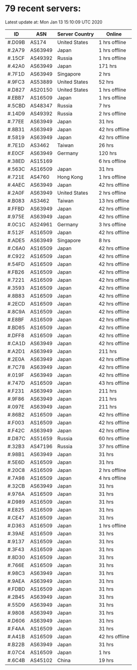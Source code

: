 # 79 recent servers:

Latest update at: Mon Jan 13 15:10:09 UTC 2020

| ID | ASN | Server Country | Online |
| -- | --- | -------------- | ------ |
| #.D09B | AS174 | United States | 1 hrs offline |
| #.2A79 | AS63949 | Japan | 1 hrs offline |
| #.15CF | AS49392 | Russia | 1 hrs offline |
| #.42A0 | AS63949 | Japan | 171 hrs |
| #.7F1D | AS63949 | Singapore | 2 hrs |
| #.9FC3 | AS53889 | United States | 52 hrs |
| #.D827 | AS20150 | United States | 1 hrs offline |
| #.EBB7 | AS16509 | Japan | 1 hrs offline |
| #.5CBD | AS48347 | Russia | 7 hrs |
| #.14D9 | AS49392 | Russia | 2 hrs offline |
| #.77EE | AS63949 | Japan | 31 hrs |
| #.8B31 | AS63949 | Japan | 42 hrs offline |
| #.5819 | AS63949 | Japan | 42 hrs offline |
| #.7E1D | AS3462 | Taiwan | 26 hrs |
| #.E0CF | AS63949 | Germany | 120 hrs |
| #.38ED | AS15169 |  | 6 hrs offline |
| #.563C | AS16509 | Japan | 31 hrs |
| #.721E | AS4760 | Hong Kong | 1 hrs offline |
| #.4AEC | AS63949 | Japan | 42 hrs offline |
| #.2A0F | AS63949 | United States | 2 hrs offline |
| #.B083 | AS3462 | Taiwan | 13 hrs offline |
| #.FFBD | AS63949 | Japan | 42 hrs offline |
| #.975E | AS63949 | Japan | 42 hrs offline |
| #.0C1C | AS24961 | Germany | 3 hrs offline |
| #.512F | AS16509 | Japan | 42 hrs offline |
| #.ADE5 | AS63949 | Singapore | 8 hrs |
| #.C6A0 | AS16509 | Japan | 42 hrs offline |
| #.C922 | AS16509 | Japan | 42 hrs offline |
| #.54FD | AS16509 | Japan | 42 hrs offline |
| #.FB26 | AS16509 | Japan | 42 hrs offline |
| #.7221 | AS16509 | Japan | 42 hrs offline |
| #.3593 | AS16509 | Japan | 42 hrs offline |
| #.8B83 | AS16509 | Japan | 42 hrs offline |
| #.2ECD | AS16509 | Japan | 42 hrs offline |
| #.8C9A | AS16509 | Japan | 42 hrs offline |
| #.E8BF | AS16509 | Japan | 42 hrs offline |
| #.BD85 | AS16509 | Japan | 42 hrs offline |
| #.DFF8 | AS16509 | Japan | 42 hrs offline |
| #.CA1D | AS63949 | Japan | 42 hrs offline |
| #.A2D1 | AS63949 | Japan | 211 hrs |
| #.2E0A | AS63949 | Japan | 42 hrs offline |
| #.7C78 | AS63949 | Japan | 42 hrs offline |
| #.019F | AS63949 | Japan | 42 hrs offline |
| #.747D | AS16509 | Japan | 43 hrs offline |
| #.F231 | AS63949 | Japan | 211 hrs |
| #.9F86 | AS63949 | Japan | 211 hrs |
| #.097E | AS63949 | Japan | 211 hrs |
| #.86B2 | AS16509 | Japan | 42 hrs offline |
| #.F003 | AS16509 | Japan | 42 hrs offline |
| #.F42C | AS63949 | Japan | 42 hrs offline |
| #.D87C | AS51659 | Russia | 60 hrs offline |
| #.32B3 | AS47196 | Russia | 37 hrs offline |
| #.98B1 | AS63949 | Japan | 31 hrs |
| #.5E6D | AS16509 | Japan | 31 hrs |
| #.20C8 | AS16509 | Japan | 2 hrs offline |
| #.7A98 | AS16509 | Japan | 4 hrs offline |
| #.32CB | AS63949 | Japan | 31 hrs |
| #.976A | AS16509 | Japan | 31 hrs |
| #.D989 | AS16509 | Japan | 31 hrs |
| #.E825 | AS16509 | Japan | 31 hrs |
| #.CE47 | AS16509 | Japan | 31 hrs |
| #.D363 | AS16509 | Japan | 1 hrs offline |
| #.39AE | AS16509 | Japan | 31 hrs |
| #.9137 | AS16509 | Japan | 31 hrs |
| #.3F43 | AS16509 | Japan | 31 hrs |
| #.8D30 | AS16509 | Japan | 31 hrs |
| #.766E | AS16509 | Japan | 31 hrs |
| #.98C3 | AS63949 | Japan | 31 hrs |
| #.9AEA | AS63949 | Japan | 31 hrs |
| #.FDBD | AS16509 | Japan | 31 hrs |
| #.2B45 | AS63949 | Japan | 31 hrs |
| #.55D9 | AS63949 | Japan | 31 hrs |
| #.9808 | AS63949 | Japan | 31 hrs |
| #.D606 | AS63949 | Japan | 31 hrs |
| #.F4AA | AS16509 | Japan | 31 hrs |
| #.A41B | AS16509 | Japan | 42 hrs offline |
| #.B22B | AS63949 | Japan | 31 hrs |
| #.07C4 | AS16509 | Japan | 1 hrs |
| #.6C4B | AS45102 | China | 19 hrs |

